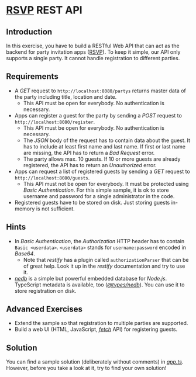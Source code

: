 # [RSVP](https://en.wikipedia.org/wiki/RSVP_(invitations)) REST API

## Introduction

In this exercise, you have to build a RESTful Web API that can act as the backend for party invitation apps ([RSVP](https://en.wikipedia.org/wiki/RSVP_(invitations))). To keep it simple, our API only supports a single party. It cannot handle registration to different parties.


## Requirements

* A *GET* request to `http://localhost:8080/partys` returns master data of the party including title, location and date.
  * This API must be open for everybody. No authentication is necessary.
* Apps can register a guest for the party by sending a *POST* request to `http://localhost:8080/register`.
  * This API must be open for everybody. No authentication is necessary.
  * The *JSON* body of the request has to contain data about the guest. It has to include at least first name and last name. If first or last name are missing, the API has to return a *Bad Request* error.
  * The party allows max. 10 guests. If 10 or more guests are already registered, the API has to return an *Unauthorized* error.
* Apps can request a list of registered guests by sending a *GET* request to `http://localhost:8080/guests`.
  * This API must not be open for everybody. It must be protected using *Basic Authentication*. For this simple sample, it is ok to store username and password for a single administrator in the code.
* Registered guests have to be stored on disk. Just storing guests in-memory is not sufficient.


## Hints

* In *Basic Authentication*, the *Authorization* HTTP header has to contain `Basic <userdata>`. `<userdata>` stands for `username:password` encoded in *Base64*.
  * Note that *restify* has a plugin called `authorizationParser` that can be of great help. Look it up in the *restify* documentation and try to use it.
* [*nedb*](https://github.com/louischatriot/nedb) is a simple but powerful embedded database for *Node.js*. TypeScript metadata is available, too ([*@types/nedb*](https://www.npmjs.com/package/@types/nedb)). You can use it to store registration on disk.


## Advanced Exercises

* Extend the sample so that registration to multiple parties are supported.
* Build a web UI (HTML, JavaScript, [*fetch*](https://developer.mozilla.org/en-US/docs/Web/API/GlobalFetch) API) for registering guests.


## Solution

You can find a sample solution (deliberately without comments) in [*app.ts*](app.ts). However, before you take a look at it, try to find your own solution!
